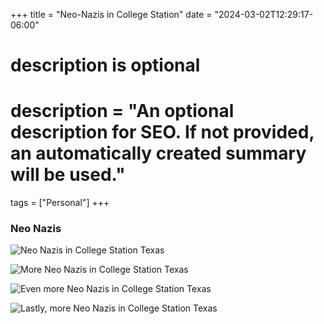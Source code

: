 +++
title = "Neo-Nazis in College Station"
date = "2024-03-02T12:29:17-06:00"

#
# description is optional
#
# description = "An optional description for SEO. If not provided, an automatically created summary will be used."

tags = ["Personal"]
+++

### Neo Nazis

![Neo Nazis in College Station Texas](/posts/college-station-nazis/college_station_nazi1.jpg "San Juan Mountains")

![More Neo Nazis in College Station Texas](/posts/college-station-nazis/college_station_nazi2.jpg "San Juan Mountains")

![Even more Neo Nazis in College Station Texas](/posts/college-station-nazis/college_station_nazi3.jpg "San Juan Mountains")

![Lastly, more Neo Nazis in College Station Texas](/posts/college-station-nazis/college_station_nazi4.jpg "San Juan Mountains")
